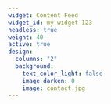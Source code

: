 ```yaml
---
widget: Content Feed
widget_id: my-widget-123
headless: true
weight: 40
active: true
design:
  columns: "2"
  background:
    text_color_light: false
    image_darken: 0
    image: contact.jpg
---
```

